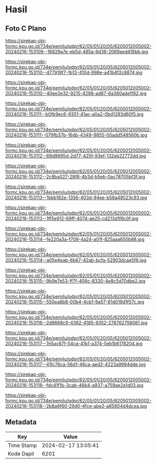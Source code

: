 # Hasil

## Foto C Plano

https://sirekap-obj-formc.kpu.go.id/734e/pemilu/pdpr/62/05/01/20/05/6205012005002-20240216-153109--16829a7e-eb5d-485a-9d36-2069aed416bb.jpg

https://sirekap-obj-formc.kpu.go.id/734e/pemilu/pdpr/62/05/01/20/05/6205012005002-20240216-153110--d77919f7-1b13-410d-998e-a41b4f2c8874.jpg

https://sirekap-obj-formc.kpu.go.id/734e/pemilu/pdpr/62/05/01/20/05/6205012005002-20240216-153110--40ee3e32-9215-4298-ad87-6a380ade1f82.jpg

https://sirekap-obj-formc.kpu.go.id/734e/pemilu/pdpr/62/05/01/20/05/6205012005002-20240216-153111--b0fb9ec6-9351-41ac-a0a2-0bd1283d60f5.jpg

https://sirekap-obj-formc.kpu.go.id/734e/pemilu/pdpr/62/05/01/20/05/6205012005002-20240216-153111--079fb37b-16db-4349-9855-00add548560b.jpg

https://sirekap-obj-formc.kpu.go.id/734e/pemilu/pdpr/62/05/01/20/05/6205012005002-20240216-153112--69d9695d-2d77-425f-93ef-132eb22772dd.jpg

https://sirekap-obj-formc.kpu.go.id/734e/pemilu/pdpr/62/05/01/20/05/6205012005002-20240216-153112--2c8ba027-28f8-4b3d-b5eb-0ac78705bf3f.jpg

https://sirekap-obj-formc.kpu.go.id/734e/pemilu/pdpr/62/05/01/20/05/6205012005002-20240216-153113--1bbb182e-1356-403d-94ee-b58a48523c93.jpg

https://sirekap-obj-formc.kpu.go.id/734e/pemilu/pdpr/62/05/01/20/05/6205012005002-20240216-153113--1ff5e912-69ff-4074-ae25-cd213d1f6c0f.jpg

https://sirekap-obj-formc.kpu.go.id/734e/pemilu/pdpr/62/05/01/20/05/6205012005002-20240216-153114--fe220a3a-f709-4a24-a01f-825aaa650b88.jpg

https://sirekap-obj-formc.kpu.go.id/734e/pemilu/pdpr/62/05/01/20/05/6205012005002-20240216-153114--a05e4eab-6b67-42ab-bcfa-52903dcae5f6.jpg

https://sirekap-obj-formc.kpu.go.id/734e/pemilu/pdpr/62/05/01/20/05/6205012005002-20240216-153115--9b9e7e53-ff7f-408c-8330-4e8c5d70dbe2.jpg

https://sirekap-obj-formc.kpu.go.id/734e/pemilu/pdpr/62/05/01/20/05/6205012005002-20240216-153115--550ea6b8-00b4-4cb1-9a57-61d019d1f57c.jpg

https://sirekap-obj-formc.kpu.go.id/734e/pemilu/pdpr/62/05/01/20/05/6205012005002-20240216-153116--2d8668c9-4382-4185-9352-278762759081.jpg

https://sirekap-obj-formc.kpu.go.id/734e/pemilu/pdpr/62/05/01/20/05/6205012005002-20240216-153117--7e5ac67f-54ca-41b1-a374-5eb1b6178204.jpg

https://sirekap-obj-formc.kpu.go.id/734e/pemilu/pdpr/62/05/01/20/05/6205012005002-20240216-153117--41fc76ca-56d1-46ca-aed2-4223a9984dde.jpg

https://sirekap-obj-formc.kpu.go.id/734e/pemilu/pdpr/62/05/01/20/05/6205012005002-20240216-153118--fdc41f1b-3cab-46b4-a937-a759ae2a1d03.jpg

https://sirekap-obj-formc.kpu.go.id/734e/pemilu/pdpr/62/05/01/20/05/6205012005002-20240216-153118--2b8a6f60-29d0-4fce-abe2-a65604d4dcea.jpg


## Metadata

| Key        | Value               |
| ---------- | ------------------- |
| Time Stamp | 2024-02-17 13:05:41 |
| Kode Dapil | 6201                |




